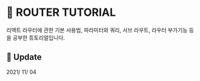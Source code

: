 # :newspaper: ROUTER TUTORIAL

리액트 라우터에 관한 기본 사용법, 파라미터와 쿼리, 서브 라우트, 라우터 부가기능 등을 공부한 튜토리얼입니다.

## :calendar: Update

2021/ 11/ 04